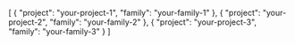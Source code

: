 [
    {
      "project": "your-project-1",
      "family": "your-family-1"
    },
    {
      "project": "your-project-2",
      "family": "your-family-2"
    },
    {
      "project": "your-project-3",
      "family": "your-family-3"
    }
  ]